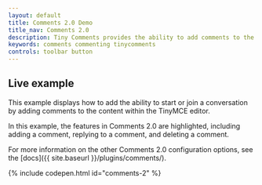 ```yaml
---
layout: default
title: Comments 2.0 Demo
title_nav: Comments 2.0
description: Tiny Comments provides the ability to add comments to the content and collaborate with other users for content editing.
keywords: comments commenting tinycomments
controls: toolbar button
---
```


## Live example

This example displays how to add the ability to start or join a conversation by adding comments to the content within the TinyMCE editor.

In this example, the features in Comments 2.0 are highlighted, including adding a comment, replying to a comment, and deleting a comment.

For more information on the other Comments 2.0 configuration options, see the [docs]({{ site.baseurl }}/plugins/comments/).

{% include codepen.html id="comments-2" %}
